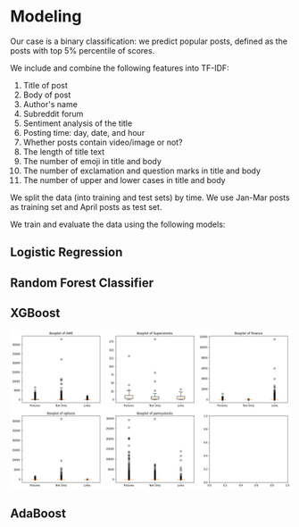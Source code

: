 # Modeling

Our case is a binary classification: we predict popular posts, defined as the posts with top 5% percentile of scores.

We include and combine the following features into TF-IDF:
1. Title of post
2. Body of post
3. Author's name
4. Subreddit forum
5. Sentiment analysis of the title
6. Posting time: day, date, and hour
7. Whether posts contain video/image or not?
8. The length of title text
9. The number of emoji in title and body
10. The number of exclamation and question marks in title and body
11. The number of upper and lower cases in title and body

We split the data (into training and test sets) by time. We use Jan-Mar posts as training set and April posts as test set.

We train and evaluate the data using the following models:

## Logistic Regression

## Random Forest Classifier

## XGBoost

![picture](../figures/box_plots_different_types.png)

## AdaBoost
